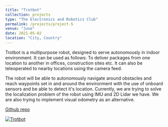 ```yaml
---
title: "Trotbot"
collection: projects
type: "The Electronics and Robotics Club"
permalink: /projects/project-5
venue: "June"
date: 2021-05-02
location: "City, Country"
---
```


Trotbot is a multipurpose robot, designed to serve autonomously in indoor environment. It can be used as follows: To deliver packages from one location to another in offices, construction sites etc. It can also be teleoperated to nearby locations using the camera feed. 

The robot will be able to autonomously navigate around obstacles and reach waypoints set in and around the environment with the use of onboard sensors and be able to detect it's location. Currently, we are trying to solve the localization problem of the robot using IMU and 2D Lidar we have. We are also trying to implement visual odometry as an alternative. 

[Github repo](https://github.com/ERC-BPGC/Trotbot)

[![Trotbot](\images\Untitled-1.png)](https://drive.google.com/file/d/19A_U8wf_ZMhCg7OSocw_d35RRSC4s0jQ/view?usp=sharing "Play Video")